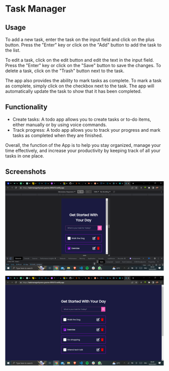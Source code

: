# Task Manager

## Usage

To add a new task, enter the task on the input field and click on the plus button. Press the "Enter" key or click on the "Add" button to add the task to the list.

To edit a task, click on the edit button and edit the text in the input field. Press the "Enter" key or click on the "Save" button to save the changes.
To delete a task, click on the "Trash" button next to the task.

The app also provides the ability to mark tasks as complete. To mark a task as complete, simply click on the checkbox next to the task. The app will automatically update the task to show that it has been completed.

## Functionality

- Create tasks: A todo app allows you to create tasks or to-do items, either manually or by using voice commands.
- Track progress: A todo app allows you to track your progress and mark tasks as completed when they are finished.

Overall, the function of the App is to help you stay organized, manage your time effectively, and increase your productivity by keeping track of all your tasks in one place.

## Screenshots
![mobile screenshot of App](https://github.com/chiomavera/Task-Manager/blob/main/Screenshot%20(126).png)

![desktop screenshot of App](https://github.com/chiomavera/Task-Manager/blob/main/Screenshot%20(125).png)
